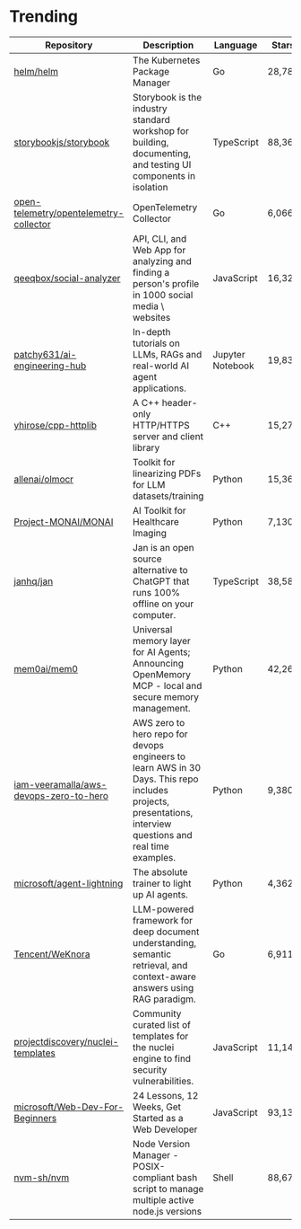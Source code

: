 # Trending
| Repository | Description | Language | Stars | Forks |
| --- | --- | --- | --- | --- |
| [helm/helm](https://github.com/thomastaylor312) | The Kubernetes Package Manager | Go | 28,789 | 7,375 |
| [storybookjs/storybook](https://github.com/JReinhold) | Storybook is the industry standard workshop for building, documenting, and testing UI components in isolation | TypeScript | 88,369 | 9,746 |
| [open-telemetry/opentelemetry-collector](https://github.com/codeboten) | OpenTelemetry Collector | Go | 6,066 | 1,762 |
| [qeeqbox/social-analyzer](https://github.com/supersourlemons) | API, CLI, and Web App for analyzing and finding a person's profile in 1000 social media \ websites | JavaScript | 16,327 | 1,330 |
| [patchy631/ai-engineering-hub](https://github.com/namanvirk18) | In-depth tutorials on LLMs, RAGs and real-world AI agent applications. | Jupyter Notebook | 19,838 | 3,326 |
| [yhirose/cpp-httplib](https://github.com/sum01) | A C++ header-only HTTP/HTTPS server and client library | C++ | 15,270 | 2,532 |
| [allenai/olmocr](https://github.com/haydn-jones) | Toolkit for linearizing PDFs for LLM datasets/training | Python | 15,364 | 1,171 |
| [Project-MONAI/MONAI](https://github.com/KumoLiu) | AI Toolkit for Healthcare Imaging | Python | 7,130 | 1,302 |
| [janhq/jan](https://github.com/hiento09) | Jan is an open source alternative to ChatGPT that runs 100% offline on your computer. | TypeScript | 38,588 | 2,332 |
| [mem0ai/mem0](https://github.com/cachho) | Universal memory layer for AI Agents; Announcing OpenMemory MCP - local and secure memory management. | Python | 42,262 | 4,543 |
| [iam-veeramalla/aws-devops-zero-to-hero](https://github.com/praveenreddy33333) | AWS zero to hero repo for devops engineers to learn AWS in 30 Days. This repo includes projects, presentations, interview questions and real time examples. | Python | 9,380 | 13,224 |
| [microsoft/agent-lightning](https://github.com/acured) | The absolute trainer to light up AI agents. | Python | 4,362 | 302 |
| [Tencent/WeKnora](https://github.com/fatelei) | LLM-powered framework for deep document understanding, semantic retrieval, and context-aware answers using RAG paradigm. | Go | 6,911 | 788 |
| [projectdiscovery/nuclei-templates](https://github.com/ehsandeep) | Community curated list of templates for the nuclei engine to find security vulnerabilities. | JavaScript | 11,149 | 3,111 |
| [microsoft/Web-Dev-For-Beginners](https://github.com/San1ay) | 24 Lessons, 12 Weeks, Get Started as a Web Developer | JavaScript | 93,132 | 14,456 |
| [nvm-sh/nvm](https://github.com/lukechilds) | Node Version Manager - POSIX-compliant bash script to manage multiple active node.js versions | Shell | 88,673 | 9,494 |
